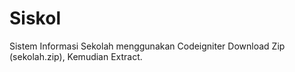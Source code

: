 # Siskol
Sistem Informasi Sekolah menggunakan Codeigniter
Download Zip (sekolah.zip), Kemudian Extract.
